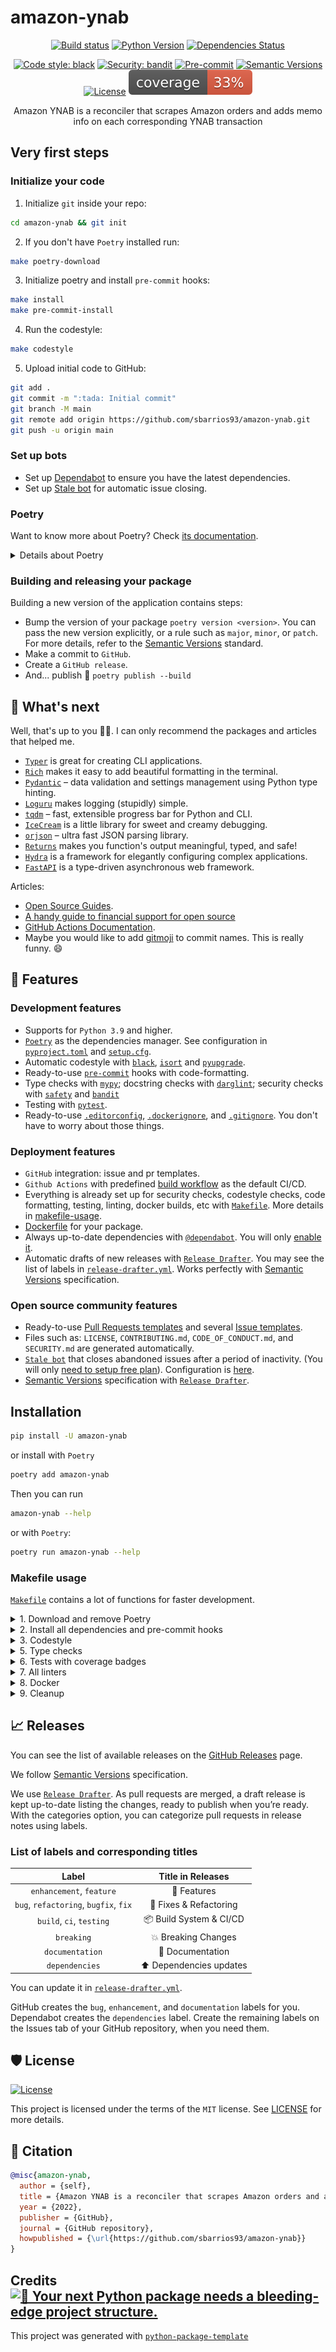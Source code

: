 # amazon-ynab

<div align="center">

[![Build status](https://github.com/sbarrios93/amazon-ynab/workflows/build/badge.svg?branch=master&event=push)](https://github.com/sbarrios93/amazon-ynab/actions?query=workflow%3Abuild)
[![Python Version](https://img.shields.io/pypi/pyversions/amazon-ynab.svg)](https://pypi.org/project/amazon-ynab/)
[![Dependencies Status](https://img.shields.io/badge/dependencies-up%20to%20date-brightgreen.svg)](https://github.com/sbarrios93/amazon-ynab/pulls?utf8=%E2%9C%93&q=is%3Apr%20author%3Aapp%2Fdependabot)

[![Code style: black](https://img.shields.io/badge/code%20style-black-000000.svg)](https://github.com/psf/black)
[![Security: bandit](https://img.shields.io/badge/security-bandit-green.svg)](https://github.com/PyCQA/bandit)
[![Pre-commit](https://img.shields.io/badge/pre--commit-enabled-brightgreen?logo=pre-commit&logoColor=white)](https://github.com/sbarrios93/amazon-ynab/blob/master/.pre-commit-config.yaml)
[![Semantic Versions](https://img.shields.io/badge/%20%20%F0%9F%93%A6%F0%9F%9A%80-semantic--versions-e10079.svg)](https://github.com/sbarrios93/amazon-ynab/releases)
[![License](https://img.shields.io/github/license/sbarrios93/amazon-ynab)](https://github.com/sbarrios93/amazon-ynab/blob/master/LICENSE)
![Coverage Report](assets/images/coverage.svg)

Amazon YNAB is a reconciler that scrapes Amazon orders and adds memo info on each
corresponding YNAB transaction

</div>

## Very first steps

### Initialize your code

1. Initialize `git` inside your repo:

```bash
cd amazon-ynab && git init
```

2. If you don't have `Poetry` installed run:

```bash
make poetry-download
```

3. Initialize poetry and install `pre-commit` hooks:

```bash
make install
make pre-commit-install
```

4. Run the codestyle:

```bash
make codestyle
```

5. Upload initial code to GitHub:

```bash
git add .
git commit -m ":tada: Initial commit"
git branch -M main
git remote add origin https://github.com/sbarrios93/amazon-ynab.git
git push -u origin main
```

### Set up bots

-   Set up
    [Dependabot](https://docs.github.com/en/github/administering-a-repository/enabling-and-disabling-version-updates#enabling-github-dependabot-version-updates)
    to ensure you have the latest dependencies.
-   Set up [Stale bot](https://github.com/apps/stale) for automatic issue closing.

### Poetry

Want to know more about Poetry? Check
[its documentation](https://python-poetry.org/docs/).

<details>
<summary>Details about Poetry</summary>
<p>

Poetry's [commands](https://python-poetry.org/docs/cli/#commands) are very intuitive and
easy to learn, like:

-   `poetry add numpy@latest`
-   `poetry run pytest`
-   `poetry publish --build`

etc

</p>
</details>

### Building and releasing your package

Building a new version of the application contains steps:

-   Bump the version of your package `poetry version <version>`. You can pass the new
    version explicitly, or a rule such as `major`, `minor`, or `patch`. For more
    details, refer to the [Semantic Versions](https://semver.org/) standard.
-   Make a commit to `GitHub`.
-   Create a `GitHub release`.
-   And... publish 🙂 `poetry publish --build`

## 🎯 What's next

Well, that's up to you 💪🏻. I can only recommend the packages and articles that helped
me.

-   [`Typer`](https://github.com/tiangolo/typer) is great for creating CLI applications.
-   [`Rich`](https://github.com/willmcgugan/rich) makes it easy to add beautiful
    formatting in the terminal.
-   [`Pydantic`](https://github.com/samuelcolvin/pydantic/) – data validation and
    settings management using Python type hinting.
-   [`Loguru`](https://github.com/Delgan/loguru) makes logging (stupidly) simple.
-   [`tqdm`](https://github.com/tqdm/tqdm) – fast, extensible progress bar for Python
    and CLI.
-   [`IceCream`](https://github.com/gruns/icecream) is a little library for sweet and
    creamy debugging.
-   [`orjson`](https://github.com/ijl/orjson) – ultra fast JSON parsing library.
-   [`Returns`](https://github.com/dry-python/returns) makes you function's output
    meaningful, typed, and safe!
-   [`Hydra`](https://github.com/facebookresearch/hydra) is a framework for elegantly
    configuring complex applications.
-   [`FastAPI`](https://github.com/tiangolo/fastapi) is a type-driven asynchronous web
    framework.

Articles:

-   [Open Source Guides](https://opensource.guide/).
-   [A handy guide to financial support for open source](https://github.com/nayafia/lemonade-stand)
-   [GitHub Actions Documentation](https://help.github.com/en/actions).
-   Maybe you would like to add [gitmoji](https://gitmoji.carloscuesta.me/) to commit
    names. This is really funny. 😄

## 🚀 Features

### Development features

-   Supports for `Python 3.9` and higher.
-   [`Poetry`](https://python-poetry.org/) as the dependencies manager. See
    configuration in
    [`pyproject.toml`](https://github.com/sbarrios93/amazon-ynab/blob/master/pyproject.toml)
    and [`setup.cfg`](https://github.com/sbarrios93/amazon-ynab/blob/master/setup.cfg).
-   Automatic codestyle with [`black`](https://github.com/psf/black),
    [`isort`](https://github.com/timothycrosley/isort) and
    [`pyupgrade`](https://github.com/asottile/pyupgrade).
-   Ready-to-use [`pre-commit`](https://pre-commit.com/) hooks with code-formatting.
-   Type checks with [`mypy`](https://mypy.readthedocs.io); docstring checks with
    [`darglint`](https://github.com/terrencepreilly/darglint); security checks with
    [`safety`](https://github.com/pyupio/safety) and
    [`bandit`](https://github.com/PyCQA/bandit)
-   Testing with [`pytest`](https://docs.pytest.org/en/latest/).
-   Ready-to-use
    [`.editorconfig`](https://github.com/sbarrios93/amazon-ynab/blob/master/.editorconfig),
    [`.dockerignore`](https://github.com/sbarrios93/amazon-ynab/blob/master/.dockerignore),
    and
    [`.gitignore`](https://github.com/sbarrios93/amazon-ynab/blob/master/.gitignore).
    You don't have to worry about those things.

### Deployment features

-   `GitHub` integration: issue and pr templates.
-   `Github Actions` with predefined
    [build workflow](https://github.com/sbarrios93/amazon-ynab/blob/master/.github/workflows/build.yml)
    as the default CI/CD.
-   Everything is already set up for security checks, codestyle checks, code formatting,
    testing, linting, docker builds, etc with
    [`Makefile`](https://github.com/sbarrios93/amazon-ynab/blob/master/Makefile#L89).
    More details in [makefile-usage](#makefile-usage).
-   [Dockerfile](https://github.com/sbarrios93/amazon-ynab/blob/master/docker/Dockerfile)
    for your package.
-   Always up-to-date dependencies with [`@dependabot`](https://dependabot.com/). You
    will only
    [enable it](https://docs.github.com/en/github/administering-a-repository/enabling-and-disabling-version-updates#enabling-github-dependabot-version-updates).
-   Automatic drafts of new releases with
    [`Release Drafter`](https://github.com/marketplace/actions/release-drafter). You may
    see the list of labels in
    [`release-drafter.yml`](https://github.com/sbarrios93/amazon-ynab/blob/master/.github/release-drafter.yml).
    Works perfectly with [Semantic Versions](https://semver.org/) specification.

### Open source community features

-   Ready-to-use
    [Pull Requests templates](https://github.com/sbarrios93/amazon-ynab/blob/master/.github/PULL_REQUEST_TEMPLATE.md)
    and several
    [Issue templates](https://github.com/sbarrios93/amazon-ynab/tree/master/.github/ISSUE_TEMPLATE).
-   Files such as: `LICENSE`, `CONTRIBUTING.md`, `CODE_OF_CONDUCT.md`, and `SECURITY.md`
    are generated automatically.
-   [`Stale bot`](https://github.com/apps/stale) that closes abandoned issues after a
    period of inactivity. (You will only
    [need to setup free plan](https://github.com/marketplace/stale)). Configuration is
    [here](https://github.com/sbarrios93/amazon-ynab/blob/master/.github/.stale.yml).
-   [Semantic Versions](https://semver.org/) specification with
    [`Release Drafter`](https://github.com/marketplace/actions/release-drafter).

## Installation

```bash
pip install -U amazon-ynab
```

or install with `Poetry`

```bash
poetry add amazon-ynab
```

Then you can run

```bash
amazon-ynab --help
```

or with `Poetry`:

```bash
poetry run amazon-ynab --help
```

### Makefile usage

[`Makefile`](https://github.com/sbarrios93/amazon-ynab/blob/master/Makefile) contains a
lot of functions for faster development.

<details>
<summary>1. Download and remove Poetry</summary>
<p>

To download and install Poetry run:

```bash
make poetry-download
```

To uninstall

```bash
make poetry-remove
```

</p>
</details>

<details>
<summary>2. Install all dependencies and pre-commit hooks</summary>
<p>

Install requirements:

```bash
make install
```

Pre-commit hooks coulb be installed after `git init` via

```bash
make pre-commit-install
```

</p>
</details>

<details>
<summary>3. Codestyle</summary>
<p>

Automatic formatting uses `pyupgrade`, `isort` and `black`.

```bash
make codestyle

# or use synonym
make formatting
```

Codestyle checks only, without rewriting files:

```bash
make check-codestyle
```

> Note: `check-codestyle` uses `isort`, `black` and `darglint` library

Update all dev libraries to the latest version using one comand

```bash
make update-dev-deps
```

<details>
<summary>4. Code security</summary>
<p>

```bash
make check-safety
```

This command launches `Poetry` integrity checks as well as identifies security issues
with `Safety` and `Bandit`.

```bash
make check-safety
```

</p>
</details>

</p>
</details>

<details>
<summary>5. Type checks</summary>
<p>

Run `mypy` static type checker

```bash
make mypy
```

</p>
</details>

<details>
<summary>6. Tests with coverage badges</summary>
<p>

Run `pytest`

```bash
make test
```

</p>
</details>

<details>
<summary>7. All linters</summary>
<p>

Of course there is a command to ~~rule~~ run all linters in one:

```bash
make lint
```

the same as:

```bash
make test && make check-codestyle && make mypy && make check-safety
```

</p>
</details>

<details>
<summary>8. Docker</summary>
<p>

```bash
make docker-build
```

which is equivalent to:

```bash
make docker-build VERSION=latest
```

Remove docker image with

```bash
make docker-remove
```

More information
[about docker](https://github.com/sbarrios93/amazon-ynab/tree/master/docker).

</p>
</details>

<details>
<summary>9. Cleanup</summary>
<p>
Delete pycache files

```bash
make pycache-remove
```

Remove package build

```bash
make build-remove
```

Delete .DS_STORE files

```bash
make dsstore-remove
```

Remove .mypycache

```bash
make mypycache-remove
```

Or to remove all above run:

```bash
make cleanup
```

</p>
</details>

## 📈 Releases

You can see the list of available releases on the
[GitHub Releases](https://github.com/sbarrios93/amazon-ynab/releases) page.

We follow [Semantic Versions](https://semver.org/) specification.

We use [`Release Drafter`](https://github.com/marketplace/actions/release-drafter). As
pull requests are merged, a draft release is kept up-to-date listing the changes, ready
to publish when you’re ready. With the categories option, you can categorize pull
requests in release notes using labels.

### List of labels and corresponding titles

|               **Label**               |  **Title in Releases**  |
| :-----------------------------------: | :---------------------: |
|       `enhancement`, `feature`        |       🚀 Features       |
| `bug`, `refactoring`, `bugfix`, `fix` | 🔧 Fixes & Refactoring  |
|       `build`, `ci`, `testing`        | 📦 Build System & CI/CD |
|              `breaking`               |   💥 Breaking Changes   |
|            `documentation`            |    📝 Documentation     |
|            `dependencies`             | ⬆️ Dependencies updates |

You can update it in
[`release-drafter.yml`](https://github.com/sbarrios93/amazon-ynab/blob/master/.github/release-drafter.yml).

GitHub creates the `bug`, `enhancement`, and `documentation` labels for you. Dependabot
creates the `dependencies` label. Create the remaining labels on the Issues tab of your
GitHub repository, when you need them.

## 🛡 License

[![License](https://img.shields.io/github/license/sbarrios93/amazon-ynab)](https://github.com/sbarrios93/amazon-ynab/blob/master/LICENSE)

This project is licensed under the terms of the `MIT` license. See
[LICENSE](https://github.com/sbarrios93/amazon-ynab/blob/master/LICENSE) for more
details.

## 📃 Citation

```bibtex
@misc{amazon-ynab,
  author = {self},
  title = {Amazon YNAB is a reconciler that scrapes Amazon orders and adds memo info on each corresponding YNAB transaction},
  year = {2022},
  publisher = {GitHub},
  journal = {GitHub repository},
  howpublished = {\url{https://github.com/sbarrios93/amazon-ynab}}
}
```

## Credits [![🚀 Your next Python package needs a bleeding-edge project structure.](https://img.shields.io/badge/python--package--template-%F0%9F%9A%80-brightgreen)](https://github.com/TezRomacH/python-package-template)

This project was generated with
[`python-package-template`](https://github.com/TezRomacH/python-package-template)

